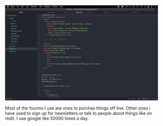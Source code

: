 ![sreenshot1](./images/sreenshot1.png)

Most of the fourms I use are ones to purchas things off line. Other ones i have used to sign up for newsletters or talk to people about things like on redit. I use google like 50000 times a day. 
